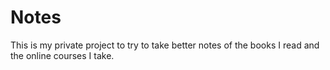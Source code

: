 # Notes

This is my private project to try to take better notes of the books I read and the online courses I take. 
